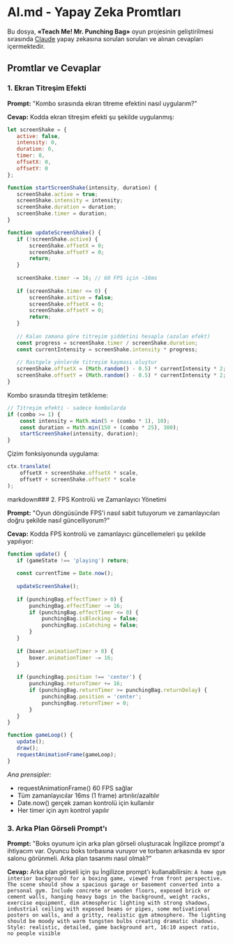 # AI.md - Yapay Zeka Promtları

Bu dosya, **«Teach Me! Mr. Punching Bag»** oyun projesinin geliştirilmesi sırasında [Claude](https://claude.ai) yapay zekasına sorulan soruları ve alınan cevapları içermektedir.

## Promtlar ve Cevaplar

### 1. Ekran Titreşim Efekti

**Prompt:** "Kombo sırasında ekran titreme efektini nasıl uygularım?"

**Cevap:** Kodda ekran titreşim efekti şu şekilde uygulanmış:

```javascript
let screenShake = {
   active: false,    
   intensity: 0,    
   duration: 0,     
   timer: 0,         
   offsetX: 0,     
   offsetY: 0        
};

function startScreenShake(intensity, duration) {
   screenShake.active = true;
   screenShake.intensity = intensity;
   screenShake.duration = duration;
   screenShake.timer = duration;
}

function updateScreenShake() {
   if (!screenShake.active) {
       screenShake.offsetX = 0;
       screenShake.offsetY = 0;
       return;
   }
   
   screenShake.timer -= 16; // 60 FPS için ~16ms
   
   if (screenShake.timer <= 0) {
       screenShake.active = false;
       screenShake.offsetX = 0;
       screenShake.offsetY = 0;
       return;
   }
   
   // Kalan zamana göre titreşim şiddetini hesapla (azalan efekt)
   const progress = screenShake.timer / screenShake.duration;
   const currentIntensity = screenShake.intensity * progress;
   
   // Rastgele yönlerde titreşim kayması oluştur
   screenShake.offsetX = (Math.random() - 0.5) * currentIntensity * 2;
   screenShake.offsetY = (Math.random() - 0.5) * currentIntensity * 2;
}
```

Kombo sırasında titreşim tetikleme:
```javascript
// Titreşim efekti - sadece kombolarda
if (combo >= 1) {
    const intensity = Math.min(5 + (combo * 1), 10);     
    const duration = Math.min(150 + (combo * 25), 300);  
    startScreenShake(intensity, duration);
}
```

Çizim fonksiyonunda uygulama:
```javascript
ctx.translate(
    offsetX + screenShake.offsetX * scale,  
    offsetY + screenShake.offsetY * scale   
);
```

markdown### 2. FPS Kontrolü ve Zamanlayıcı Yönetimi

**Prompt:** "Oyun döngüsünde FPS'i nasıl sabit tutuyorum ve zamanlayıcıları doğru şekilde nasıl güncelliyorum?"

**Cevap:** Kodda FPS kontrolü ve zamanlayıcı güncellemeleri şu şekilde yapılıyor:

```javascript
function update() {
   if (gameState !== 'playing') return;
   
   const currentTime = Date.now();
   
   updateScreenShake();
   
   if (punchingBag.effectTimer > 0) {
       punchingBag.effectTimer -= 16;
       if (punchingBag.effectTimer <= 0) {
           punchingBag.isBlocking = false;
           punchingBag.isCatching = false;
       }
   }
   
   if (boxer.animationTimer > 0) {
       boxer.animationTimer -= 16;
   }
   
   if (punchingBag.position !== 'center') {
       punchingBag.returnTimer += 16;
       if (punchingBag.returnTimer >= punchingBag.returnDelay) {
           punchingBag.position = 'center';
           punchingBag.returnTimer = 0;
       }
   }
}

function gameLoop() {
   update();
   draw();
   requestAnimationFrame(gameLoop);
}
```
_Ana prensipler:_
- requestAnimationFrame() 60 FPS sağlar
- Tüm zamanlayıcılar 16ms (1 frame) artırılır/azaltılır
- Date.now() gerçek zaman kontrolü için kullanılır
- Her timer için ayrı kontrol yapılır


### 3. Arka Plan Görseli Prompt'ı

**Prompt:** "Boks oyunum için arka plan görseli oluşturacak İngilizce prompt'a ihtiyacım var. Oyuncu boks torbasına vuruyor ve torbanın arkasında ev spor salonu görünmeli. Arka plan tasarımı nasıl olmalı?"

**Cevap:** Arka plan görseli için şu İngilizce prompt'ı kullanabilirsin:
```A home gym interior background for a boxing game, viewed from front perspective. The scene should show a spacious garage or basement converted into a personal gym. Include concrete or wooden floors, exposed brick or cement walls, hanging heavy bags in the background, weight racks, exercise equipment, dim atmospheric lighting with strong shadows, industrial ceiling with exposed beams or pipes, some motivational posters on walls, and a gritty, realistic gym atmosphere. The lighting should be moody with warm tungsten bulbs creating dramatic shadows. Style: realistic, detailed, game background art, 16:10 aspect ratio, no people visible```
